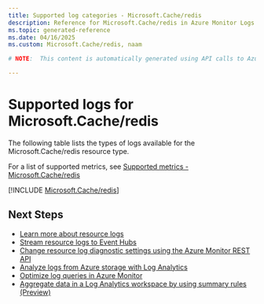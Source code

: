 ```yaml
---
title: Supported log categories - Microsoft.Cache/redis
description: Reference for Microsoft.Cache/redis in Azure Monitor Logs.
ms.topic: generated-reference
ms.date: 04/16/2025
ms.custom: Microsoft.Cache/redis, naam

# NOTE:  This content is automatically generated using API calls to Azure. Any edits made on these files will be overwritten in the next run of the script. 

---
```





# Supported logs for Microsoft.Cache/redis  
The following table lists the types of logs available for the Microsoft.Cache/redis resource type.
  
  
  
For a list of supported metrics, see [Supported metrics - Microsoft.Cache/redis](../supported-metrics/microsoft-cache-redis-metrics.md)  
  

  
[!INCLUDE [Microsoft.Cache/redis](~/reusable-content/ce-skilling/azure/includes/azure-monitor/reference/logs/microsoft-cache-redis-logs-include.md)]  
  

## Next Steps

* [Learn more about resource logs](/azure/azure-monitor/essentials/platform-logs-overview)
* [Stream resource logs to Event Hubs](/azure/azure-monitor/essentials/resource-logs#send-to-azure-event-hubs)
* [Change resource log diagnostic settings using the Azure Monitor REST API](/rest/api/monitor/diagnosticsettings)
* [Analyze logs from Azure storage with Log Analytics](/azure/azure-monitor/essentials/resource-logs#send-to-log-analytics-workspace)
* [Optimize log queries in Azure Monitor](/azure/azure-monitor/logs/query-optimization)
* [Aggregate data in a Log Analytics workspace by using summary rules (Preview)](/azure/azure-monitor/logs/summary-rules)